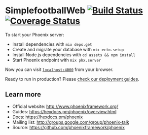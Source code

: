 # SimplefootballWeb [![Build Status](https://travis-ci.com/lbproductions/simplefootball_web.svg?branch=master)](https://travis-ci.com/lbproductions/simplefootball_web) [![Coverage Status](https://coveralls.io/repos/github/lbproductions/simplefootball_web/badge.svg?branch=master)](https://coveralls.io/github/lbproductions/simplefootball_web?branch=master)

To start your Phoenix server:

  * Install dependencies with `mix deps.get`
  * Create and migrate your database with `mix ecto.setup`
  * Install Node.js dependencies with `cd assets && npm install`
  * Start Phoenix endpoint with `mix phx.server`

Now you can visit [`localhost:4000`](http://localhost:4000) from your browser.

Ready to run in production? Please [check our deployment guides](https://hexdocs.pm/phoenix/deployment.html).

## Learn more

  * Official website: http://www.phoenixframework.org/
  * Guides: https://hexdocs.pm/phoenix/overview.html
  * Docs: https://hexdocs.pm/phoenix
  * Mailing list: http://groups.google.com/group/phoenix-talk
  * Source: https://github.com/phoenixframework/phoenix

